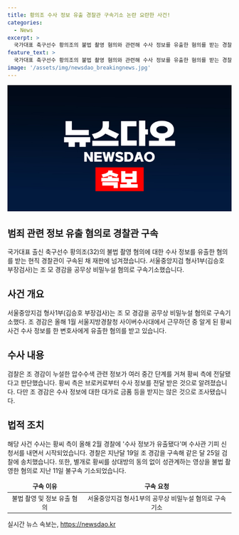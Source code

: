 ```yaml
---
title: 황의조 수사 정보 유출 경찰관 구속기소 논란 요란한 사건!
categories:
  - News
excerpt: >
  국가대표 축구선수 황의조의 불법 촬영 혐의와 관련해 수사 정보를 유출한 혐의를 받는 경찰관이 구속되고 재판에 넘겨졌다. 혐의를 받는 조 경감은 황의조 사건 수사 정보를 변호사에게 유출한 것으로 알려졌으며, 검찰은 이를 공무상 비밀누설 혐의로 기소했다. 또한, 조 경감은 수사 정보에 대가로 금품을 받지는 않았으며, 해당 사건의 수사는 황의조측의 기피 신청으로 시작되었다. 추가로, 검찰은 황의조를 상대방의 동의 없이 성관계하는 영상을 불법 촬영한 혐의로 불구속 기소했다.
feature_text: >
  국가대표 축구선수 황의조의 불법 촬영 혐의와 관련해 수사 정보를 유출한 혐의를 받는 경찰관이 구속되고 재판에 넘겨졌다. 혐의를 받는 조 경감은 황의조 사건 수사 정보를 변호사에게 유출한 것으로 알려졌으며, 검찰은 이를 공무상 비밀누설 혐의로 기소했다. 또한, 조 경감은 수사 정보에 대가로 금품을 받지는 않았으며, 해당 사건의 수사는 황의조측의 기피 신청으로 시작되었다. 추가로, 검찰은 황의조를 상대방의 동의 없이 성관계하는 영상을 불법 촬영한 혐의로 불구속 기소했다.
image: '/assets/img/newsdao_breakingnews.jpg'
---
```


<p><img src="/assets/img/newsdao_breakingnews.jpg" alt="bookingtag 속보" /></p>

<h2>범죄 관련 정보 유출 혐의로 경찰관 구속</h2>

<p data-ke-size="size16">국가대표 출신 축구선수 황의조(32)의 불법 촬영 혐의에 대한 수사 정보를 유출한 혐의를 받는 현직 경찰관이 구속된 채 재판에 넘겨졌습니다. 서울중앙지검 형사1부(김승호 부장검사)는 조 모 경감을 공무상 비밀누설 혐의로 구속기소했습니다.</p>

<h2 data-ke-size="size26">사건 개요</h2>

<p data-ke-size="size16">서울중앙지검 형사1부(김승호 부장검사)는 조 모 경감을 공무상 비밀누설 혐의로 구속기소했다. 조 경감은 올해 1월 서울지방경찰청 사이버수사대에서 근무하던 중 알게 된 황씨 사건 수사 정보를 한 변호사에게 유출한 혐의를 받고 있습니다.</p>

<h2 data-ke-size="size26">수사 내용</h2>

<p data-ke-size="size16">검찰은 조 경감이 누설한 압수수색 관련 정보가 여러 중간 단계를 거쳐 황씨 측에 전달됐다고 판단했습니다. 황씨 측은 브로커로부터 수사 정보를 전달 받은 것으로 알려졌습니다. 다만 조 경감은 수사 정보에 대한 대가로 금품 등을 받지는 않은 것으로 조사됐습니다.</p>

<h2 data-ke-size="size26">법적 조치</h2>

<p data-ke-size="size16">해당 사건 수사는 황씨 측이 올해 2월 경찰에 '수사 정보가 유출됐다'며 수사관 기피 신청서를 내면서 시작되었습니다. 경찰은 지난달 19일 조 경감을 구속해 같은 달 25일 검찰에 송치했습니다. 또한, 별개로 황씨를 상대방의 동의 없이 성관계하는 영상을 불법 촬영한 혐의로 지난 11일 불구속 기소되었습니다.</p>

<table>
<thead>
<tr>
<td style="text-align: center; height: 17px;"><b>구속 이유</b></td>
<td style="text-align: center; height: 17px;"><b>구속 요청</b></td>
</tr>
</thead>
<tbody>
<tr>
<td style="text-align: center; height: 17px;">불법 촬영 및 정보 유출 혐의</td>
<td style="text-align: center; height: 17px;">서울중앙지검 형사1부의 공무상 비밀누설 혐의로 구속기소</td>
</tr>
</tbody>
</table>
실시간 뉴스 속보는, <a href="https://newsdao.kr" rel="dofollow">https://newsdao.kr</a>



